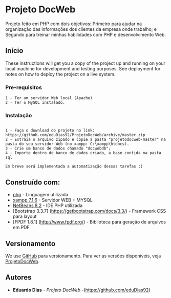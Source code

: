 # Projeto DocWeb

Projeto feito em PHP com dois objetivos: Primeiro para ajudar na organização das informações dos clientes da empresa onde trabalho; e Segundo para treinar minhas habilidades com PHP e desenvolvimento Web.

## Início

These instructions will get you a copy of the project up and running on your local machine for development and testing purposes. See deployment for notes on how to deploy the project on a live system.

### Pre-requisitos
```
1 - Ter um servidor Web local (Apache)
2 - Ter o MySQL instalado.

```

### Instalação

```

1 - Faça o download do projeto no link: https://github.com/eduDias92/ProjetoDocWeb/archive/master.zip
2 - Extraia o arquivo zipado e copie a pasta "projetodocweb-master" na pasta do seu servidor Web (no xampp: C:\xampp\htdocs).
3 - Crie um banco de dados chamado "docwebdb";
4 - Importe dentro do banco de dados criado, a base contida na pasta sql

Em breve será implementada a automatização dessas tarefas :)
```

## Construído com:

* [php](http://www.php.net/) - Linguagem utilizada
* [xampp 7.1.6](https://www.apachefriends.org/pt_br/index.html) - Servidor WEB + MYSQL
* [NetBeans 8.2](https://netbeans.org/downloads/) - IDE PHP utilizada
* [Bootstrap 3.3.7] (https://getbootstrap.com/docs/3.3/) - Framework CSS para layout
* [FPDF 1.8.1] (http://www.fpdf.org/) - Biblioteca para geração de arquivos em PDF

## Versionamento

We use [GitHub](http://github.com/) para versionamento. Para ver as versões disponíveis, veja [ProjetoDocWeb](https://github.com/eduDias92/projetodocweb).

## Autores

* **Eduardo Dias** - *Projeto DocWeb* -(https://github.com/eduDias92)
